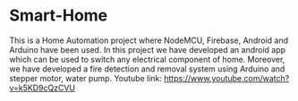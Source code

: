 # Smart-Home
This is a Home Automation project where  NodeMCU, Firebase, Android and Arduino have been used. In this project we have developed an android app which can be used to switch any electrical component of home. Moreover, we have developed a fire detection and removal system using Arduino and stepper motor, water pump.
Youtube link: https://www.youtube.com/watch?v=k5KD9cQzCVU
